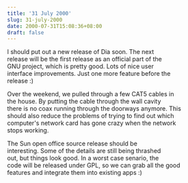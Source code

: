 ```yaml
---
title: '31 July 2000'
slug: 31-july-2000
date: 2000-07-31T15:08:36+08:00
draft: false
---
```


I should put out a new release of Dia soon. The next\
release will be the first release as an official part of the\
GNU project, which is pretty good. Lots of nice user\
interface improvements. Just one more feature before the\
release :)

Over the weekend, we pulled through a few CAT5 cables in\
the house. By putting the cable through the wall cavity\
there is no coax running through the doorways anymore. This\
should also reduce the problems of trying to find out which\
computer\'s network card has gone crazy when the network\
stops working.

The Sun open office source release should be\
interesting. Some of the details are still being thrashed\
out, but things look good. In a worst case senario, the\
code will be released under GPL, so we can grab all the good\
features and integrate them into existing apps :)
